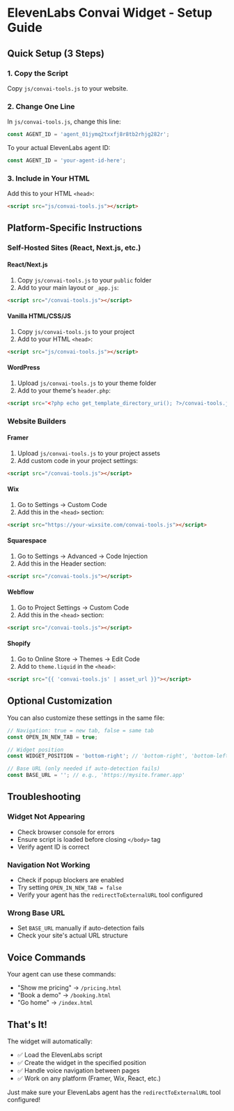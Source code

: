 # ElevenLabs Convai Widget - Setup Guide

## Quick Setup (3 Steps)

### 1. **Copy the Script**
Copy `js/convai-tools.js` to your website.

### 2. **Change One Line**
In `js/convai-tools.js`, change this line:
```javascript
const AGENT_ID = 'agent_01jymq2txxfj8r8tb2rhjg282r';
```
To your actual ElevenLabs agent ID:
```javascript
const AGENT_ID = 'your-agent-id-here';
```

### 3. **Include in Your HTML**
Add this to your HTML `<head>`:
```html
<script src="js/convai-tools.js"></script>
```

## Platform-Specific Instructions

### **Self-Hosted Sites (React, Next.js, etc.)**

#### **React/Next.js**
1. Copy `js/convai-tools.js` to your `public` folder
2. Add to your main layout or `_app.js`:
```html
<script src="/convai-tools.js"></script>
```

#### **Vanilla HTML/CSS/JS**
1. Copy `js/convai-tools.js` to your project
2. Add to your HTML `<head>`:
```html
<script src="js/convai-tools.js"></script>
```

#### **WordPress**
1. Upload `js/convai-tools.js` to your theme folder
2. Add to your theme's `header.php`:
```html
<script src="<?php echo get_template_directory_uri(); ?>/convai-tools.js"></script>
```

### **Website Builders**

#### **Framer**
1. Upload `js/convai-tools.js` to your project assets
2. Add custom code in your project settings:
```html
<script src="/convai-tools.js"></script>
```

#### **Wix**
1. Go to Settings → Custom Code
2. Add this in the `<head>` section:
```html
<script src="https://your-wixsite.com/convai-tools.js"></script>
```

#### **Squarespace**
1. Go to Settings → Advanced → Code Injection
2. Add this in the Header section:
```html
<script src="/convai-tools.js"></script>
```

#### **Webflow**
1. Go to Project Settings → Custom Code
2. Add this in the `<head>` section:
```html
<script src="/convai-tools.js"></script>
```

#### **Shopify**
1. Go to Online Store → Themes → Edit Code
2. Add to `theme.liquid` in the `<head>`:
```html
<script src="{{ 'convai-tools.js' | asset_url }}"></script>
```

## Optional Customization

You can also customize these settings in the same file:

```javascript
// Navigation: true = new tab, false = same tab
const OPEN_IN_NEW_TAB = true;

// Widget position
const WIDGET_POSITION = 'bottom-right'; // 'bottom-right', 'bottom-left', 'top-right', 'top-left'

// Base URL (only needed if auto-detection fails)
const BASE_URL = ''; // e.g., 'https://mysite.framer.app'
```

## Troubleshooting

### **Widget Not Appearing**
- Check browser console for errors
- Ensure script is loaded before closing `</body>` tag
- Verify agent ID is correct

### **Navigation Not Working**
- Check if popup blockers are enabled
- Try setting `OPEN_IN_NEW_TAB = false`
- Verify your agent has the `redirectToExternalURL` tool configured

### **Wrong Base URL**
- Set `BASE_URL` manually if auto-detection fails
- Check your site's actual URL structure

## Voice Commands

Your agent can use these commands:
- "Show me pricing" → `/pricing.html`
- "Book a demo" → `/booking.html`
- "Go home" → `/index.html`

## That's It!

The widget will automatically:
- ✅ Load the ElevenLabs script
- ✅ Create the widget in the specified position
- ✅ Handle voice navigation between pages
- ✅ Work on any platform (Framer, Wix, React, etc.)

Just make sure your ElevenLabs agent has the `redirectToExternalURL` tool configured! 